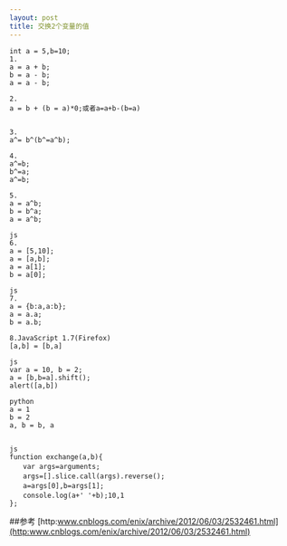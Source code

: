 ```yaml
---
layout: post
title: 交换2个变量的值
---
```

    int a = 5,b=10;
    1.
    a = a + b;
    b = a - b;
    a = a - b;

    2.
    a = b + (b = a)*0;或者a=a+b-(b=a)


    3.
    a^= b^(b^=a^b);

    4.
    a^=b;
    b^=a;
    a^=b;

    5.
    a = a^b;
    b = b^a;
    a = a^b;

    js
    6.
    a = [5,10];
    a = [a,b];
    a = a[1];
    b = a[0];

    js
    7.
    a = {b:a,a:b};
    a = a.a;
    b = a.b;

    8.JavaScript 1.7(Firefox)
    [a,b] = [b,a]

    js
    var a = 10, b = 2;
    a = [b,b=a].shift();
    alert([a,b])

    python
    a = 1
    b = 2
    a, b = b, a


    js
    function exchange(a,b){
    　　var args=arguments;
    　　args=[].slice.call(args).reverse();
    　　a=args[0],b=args[1];
    　　console.log(a+' '+b);10,1
    };

##参考
[http:www.cnblogs.com/enix/archive/2012/06/03/2532461.html](http:www.cnblogs.com/enix/archive/2012/06/03/2532461.html)
